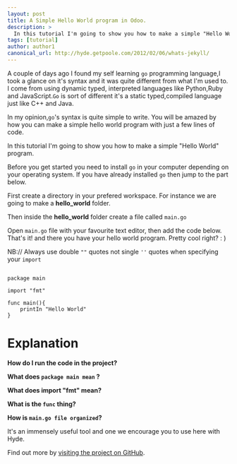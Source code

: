 ```yaml
---
layout: post
title: A Simple Hello World program in Odoo.
description: >
  In this tutorial I'm going to show you how to make a simple "Hello World" program.
tags: [tutorial]
author: author1
canonical_url: http://hyde.getpoole.com/2012/02/06/whats-jekyll/
---
```

A couple of days ago I found my self learning `go` programming language,I took a glance on it's syntax and it was quite different from what I'm used to. I come from using dynamic typed, interpreted languages like Python,Ruby and JavaScript.`Go` is sort of different it's a static typed,compiled language just like C++ and Java.

In my opinion,`go`'s syntax is quite simple to write. You will be amazed by how you can make a simple 
hello world program with just a few lines of code.

In this tutorial I'm going to show you how to make a simple "Hello World" program.

Before you get started you need to install `go` in your computer depending on your operating system.
If you have already installed `go` then jump to the part below.

First create a directory in your prefered workspace. For instance we are going to make a **hello_world** folder.

Then inside the __hello_world__ folder create a file called `main.go`

Open `main.go` file with your favourite text editor, then add the code below. That's it! and there you have your hello world program. Pretty cool right? : )

NB:// Always use double `""` quotes not single `''` quotes when specifying your `import`

```golang

package main 

import "fmt" 

func main(){
	printIn "Hello World"
}

```

# Explanation 

**How do I run the code in the project?**

**What does `package main mean` ?**

**What does import "fmt" mean?**

**What is the `func` thing?**

**How is `main.go file organized`?**


It's an immensely useful tool and one we encourage you to use here with Hyde.

Find out more by [visiting the project on GitHub](https://github.com/go).

[docs]: ../docs/7.5.0/index.md





